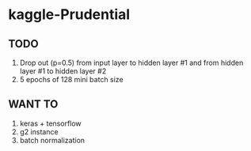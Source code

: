# kaggle-Prudential  
## TODO
1. Drop out (p=0.5) from input layer to hidden layer #1 and from hidden layer #1 to hidden layer #2  
1. 5 epochs of 128 mini batch size


## WANT TO  
1. keras + tensorflow  
2. g2 instance  
3. batch normalization 

 